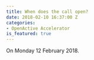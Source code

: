 ```yaml
---
title: When does the call open?
date: 2018-02-10 16:37:00 Z
categories:
- OpenActive Accelerator
is_featured: true
---
```


On Monday 12 February 2018.